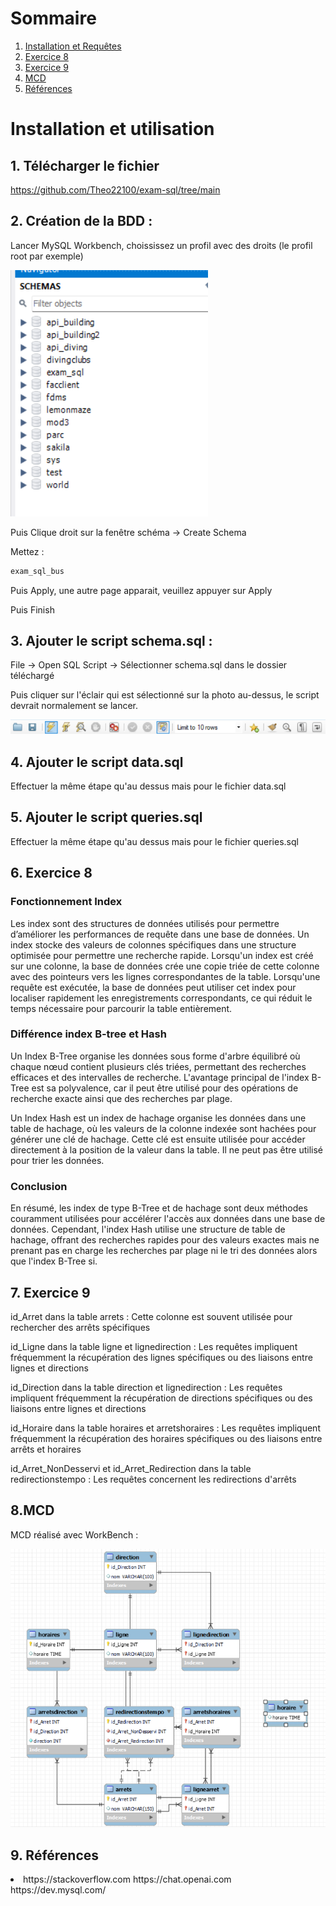 # Sommaire

1. [Installation et Requêtes](#installation)
2. [Exercice 8](#exercice8)
3. [Exercice 9](#exercice9)
4. [MCD](#mcd)
5. [Références](#ref)


# Installation et utilisation<a name="installation"></a>

## 1. Télécharger le fichier

https://github.com/Theo22100/exam-sql/tree/main

## 2. Création de la BDD :

Lancer MySQL Workbench, choississez un profil avec des droits (le profil root par exemple)

<img src="./img/bdd1.png">

Puis Clique droit sur la fenêtre schéma -> Create Schema

Mettez :
```bash
exam_sql_bus
```

Puis Apply, une autre page apparait, veuillez appuyer sur Apply

Puis Finish

## 3. Ajouter le script schema.sql : 

File -> Open SQL Script -> Sélectionner schema.sql dans le dossier téléchargé

Puis cliquer sur l'éclair qui est sélectionné sur la photo au-dessus, le script devrait normalement se lancer.

<img src="./img/bdd2.png">

## 4. Ajouter le script data.sql

Effectuer la même étape qu'au dessus mais pour le fichier data.sql


## 5. Ajouter le script queries.sql

Effectuer la même étape qu'au dessus mais pour le fichier queries.sql

## 6. Exercice 8<a name="exercice8"></a>

### Fonctionnement Index

Les index sont des structures de données utilisés pour permettre d’améliorer les performances de requête dans une base de données.
Un index stocke des valeurs de colonnes spécifiques dans une structure optimisée pour permettre une recherche rapide. 
Lorsqu'un index est créé sur une colonne, la base de données crée une copie triée de cette colonne avec des pointeurs vers les lignes correspondantes de la table. 
Lorsqu'une requête est exécutée, la base de données peut utiliser cet index pour localiser rapidement les enregistrements correspondants, ce qui réduit le temps nécessaire pour parcourir la table entièrement.

### Différence index B-tree et Hash

Un Index B-Tree organise les données sous forme d'arbre équilibré où chaque nœud contient plusieurs clés triées, permettant des recherches efficaces et des intervalles de recherche. L'avantage principal de l'index B-Tree est sa polyvalence, car il peut être utilisé pour des opérations de recherche exacte ainsi que des recherches par plage.

Un Index Hash est un index de hachage organise les données dans une table de hachage, où les valeurs de la colonne indexée sont hachées pour générer une clé de hachage. Cette clé est ensuite utilisée pour accéder directement à la position de la valeur dans la table. Il ne peut pas être utilisé pour trier les données.

### Conclusion

En résumé, les index de type B-Tree et de hachage sont deux méthodes couramment utilisées pour accélérer l'accès aux données dans une base de données. Cependant, l'index Hash utilise une structure de table de hachage, offrant des recherches rapides pour des valeurs exactes mais ne prenant pas en charge les recherches par plage ni le tri des données alors que l'index B-Tree si.

## 7. Exercice 9<a name="exercice9"></a>

id_Arret dans la table arrets : Cette colonne est souvent utilisée pour rechercher des arrêts spécifiques

id_Ligne dans la table ligne et lignedirection : Les requêtes impliquent fréquemment la récupération des lignes spécifiques ou des liaisons entre lignes et directions

id_Direction dans la table direction et lignedirection : Les requêtes impliquent fréquemment la récupération de directions spécifiques ou des liaisons entre lignes et directions

id_Horaire dans la table horaires et arretshoraires : Les requêtes impliquent fréquemment la récupération des horaires spécifiques ou des liaisons entre arrêts et horaires

id_Arret_NonDesservi et id_Arret_Redirection dans la table redirectionstempo : Les requêtes concernent les redirections d'arrêts

## 8.MCD<a name="mcd"></a>

MCD réalisé avec WorkBench :

<img src="./img/schemaFinal.png">

## 9. Références<a name="ref"></a>
<li>
https://stackoverflow.com
https://chat.openai.com
https://dev.mysql.com/
</li>
